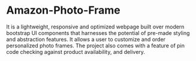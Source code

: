 # Amazon-Photo-Frame
It is a lightweight, responsive and optimized webpage built over modern bootstrap UI components that harnesses the potential of pre-made styling and abstraction features.  It allows a user to customize and order personalized photo frames. The project also comes with a feature of pin code checking against product availability, and delivery. 
